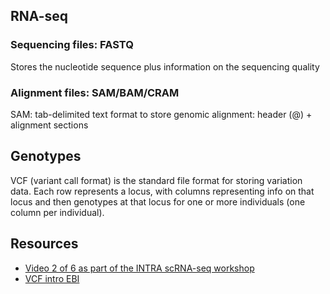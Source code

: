 ## RNA-seq

### Sequencing files: FASTQ

Stores the nucleotide sequence plus information on the sequencing quality

### Alignment files: SAM/BAM/CRAM

SAM: tab-delimited text format to store genomic alignment: header (@) + alignment sections

## Genotypes

VCF (variant call format) is the standard file format for storing variation data.
Each row represents a locus, with columns representing info on that locus and then genotypes at that locus for one or more individuals (one column per individual).


## Resources

* [Video 2 of 6 as part of the INTRA scRNA-seq workshop](https://www.youtube.com/watch?v=rB9-xj8Q1gU&t=14s)
* [VCF intro EBI](https://www.ebi.ac.uk/training/online/courses/human-genetic-variation-introduction/variant-identification-and-analysis/understanding-vcf-format/)
